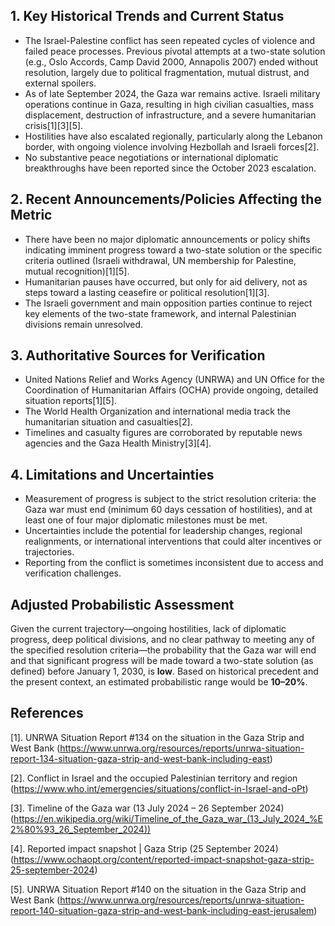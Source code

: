 ## 1. Key Historical Trends and Current Status

- The Israel-Palestine conflict has seen repeated cycles of violence and failed peace processes. Previous pivotal attempts at a two-state solution (e.g., Oslo Accords, Camp David 2000, Annapolis 2007) ended without resolution, largely due to political fragmentation, mutual distrust, and external spoilers.
- As of late September 2024, the Gaza war remains active. Israeli military operations continue in Gaza, resulting in high civilian casualties, mass displacement, destruction of infrastructure, and a severe humanitarian crisis[1][3][5].
- Hostilities have also escalated regionally, particularly along the Lebanon border, with ongoing violence involving Hezbollah and Israeli forces[2].
- No substantive peace negotiations or international diplomatic breakthroughs have been reported since the October 2023 escalation.

## 2. Recent Announcements/Policies Affecting the Metric

- There have been no major diplomatic announcements or policy shifts indicating imminent progress toward a two-state solution or the specific criteria outlined (Israeli withdrawal, UN membership for Palestine, mutual recognition)[1][5].
- Humanitarian pauses have occurred, but only for aid delivery, not as steps toward a lasting ceasefire or political resolution[1][3].
- The Israeli government and main opposition parties continue to reject key elements of the two-state framework, and internal Palestinian divisions remain unresolved.

## 3. Authoritative Sources for Verification

- United Nations Relief and Works Agency (UNRWA) and UN Office for the Coordination of Humanitarian Affairs (OCHA) provide ongoing, detailed situation reports[1][5].
- The World Health Organization and international media track the humanitarian situation and casualties[2].
- Timelines and casualty figures are corroborated by reputable news agencies and the Gaza Health Ministry[3][4].

## 4. Limitations and Uncertainties

- Measurement of progress is subject to the strict resolution criteria: the Gaza war must end (minimum 60 days cessation of hostilities), and at least one of four major diplomatic milestones must be met.
- Uncertainties include the potential for leadership changes, regional realignments, or international interventions that could alter incentives or trajectories.
- Reporting from the conflict is sometimes inconsistent due to access and verification challenges.

## Adjusted Probabilistic Assessment

Given the current trajectory—ongoing hostilities, lack of diplomatic progress, deep political divisions, and no clear pathway to meeting any of the specified resolution criteria—the probability that the Gaza war will end and that significant progress will be made toward a two-state solution (as defined) before January 1, 2030, is **low**. Based on historical precedent and the present context, an estimated probabilistic range would be **10–20%**.

## References

[1]. UNRWA Situation Report #134 on the situation in the Gaza Strip and West Bank (https://www.unrwa.org/resources/reports/unrwa-situation-report-134-situation-gaza-strip-and-west-bank-including-east)

[2]. Conflict in Israel and the occupied Palestinian territory and region (https://www.who.int/emergencies/situations/conflict-in-Israel-and-oPt)

[3]. Timeline of the Gaza war (13 July 2024 – 26 September 2024) (https://en.wikipedia.org/wiki/Timeline_of_the_Gaza_war_(13_July_2024_%E2%80%93_26_September_2024))

[4]. Reported impact snapshot | Gaza Strip (25 September 2024) (https://www.ochaopt.org/content/reported-impact-snapshot-gaza-strip-25-september-2024)

[5]. UNRWA Situation Report #140 on the situation in the Gaza Strip and West Bank (https://www.unrwa.org/resources/reports/unrwa-situation-report-140-situation-gaza-strip-and-west-bank-including-east-jerusalem)